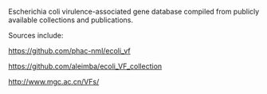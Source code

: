 Escherichia coli virulence-associated gene database compiled from publicly available collections and publications.

Sources include:

https://github.com/phac-nml/ecoli_vf

https://github.com/aleimba/ecoli_VF_collection

http://www.mgc.ac.cn/VFs/
